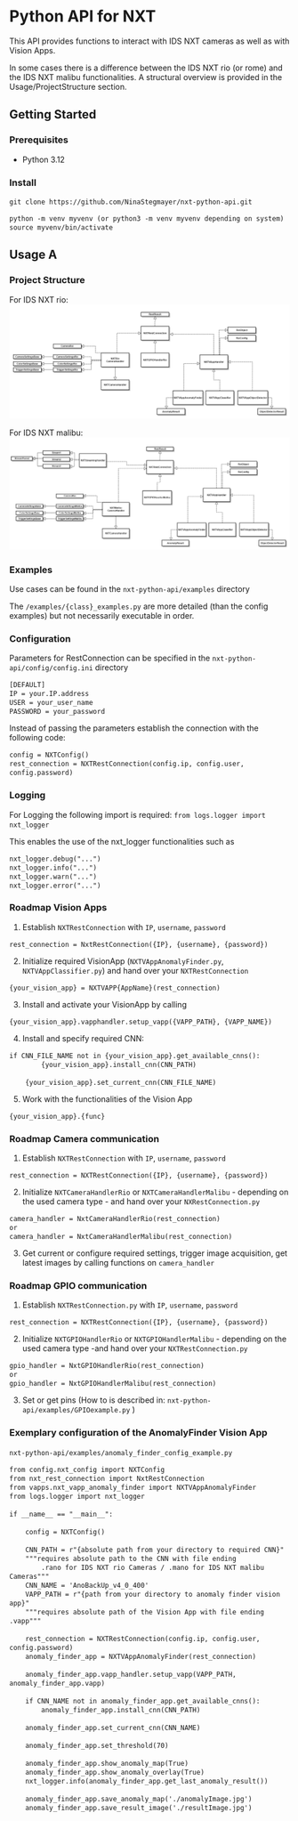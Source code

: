# Python API for NXT
This API provides functions to interact with IDS NXT cameras as well as with Vision Apps.

In some cases there is a difference between the IDS NXT rio (or rome) and the IDS NXT malibu
functionalities. A structural overview is provided in the Usage/ProjectStructure section.

## Getting Started
### Prerequisites
- Python 3.12



### Install
````
git clone https://github.com/NinaStegmayer/nxt-python-api.git
````
````
python -m venv myvenv (or python3 -m venv myvenv depending on system)
source myvenv/bin/activate

````

## Usage A
### Project Structure
For IDS NXT rio: 
![class_diagram_rio.png](utils/class_diagrams/class_diagram_rio.png)

For IDS NXT malibu:
![class_diagram_malibu.png](utils/class_diagrams/class_diagram_malibu.png)

### Examples 
Use cases can be found in the `nxt-python-api/examples` directory

The `/examples/{class}_examples.py` are more detailed (than the config examples) 
but not necessarily executable in order.

### Configuration 
Parameters for RestConnection can be specified in the `nxt-python-api/config/config.ini` directory
````
[DEFAULT]
IP = your.IP.address
USER = your_user_name
PASSWORD = your_password
````

Instead of passing the parameters establish the connection with the following code: 
````
config = NXTConfig()
rest_connection = NXTRestConnection(config.ip, config.user, config.password)
````

### Logging
For Logging the following import is required: 
`from logs.logger import nxt_logger`

This enables the use of the nxt_logger functionalities such as 
````
nxt_logger.debug("...")
nxt_logger.info("...")
nxt_logger.warn("...")
nxt_logger.error("...")
````

### Roadmap Vision Apps
1. Establish `NXTRestConnection` with `IP`, `username`, `password`
````
rest_connection = NxtRestConnection({IP}, {username}, {password})
````
2. Initialize required VisionApp (`NXTVAppAnomalyFinder.py`, `NXTVAppClassifier.py`) and hand over your `NXTRestConnection`
````
{your_vision_app} = NXTVAPP{AppName}(rest_connection)
````
3. Install and activate your VisionApp by calling 
````
{your_vision_app}.vapphandler.setup_vapp({VAPP_PATH}, {VAPP_NAME})
````
4. Install and specify required CNN: 
````
if CNN_FILE_NAME not in {your_vision_app}.get_available_cnns():
        {your_vision_app}.install_cnn(CNN_PATH)

    {your_vision_app}.set_current_cnn(CNN_FILE_NAME)
````

5. Work with the functionalities of the Vision App
````
{your_vision_app}.{func}
````



### Roadmap Camera communication
1. Establish `NXTRestConnection` with `IP`, `username`, `password`
````
rest_connection = NXTRestConnection({IP}, {username}, {password})
````
2. Initialize `NXTCameraHandlerRio` or `NXTCameraHandlerMalibu` - depending on the used camera type -
and hand over your `NXRestConnection.py`
````
camera_handler = NxtCameraHandlerRio(rest_connection)
or
camera_handler = NxtCameraHandlerMalibu(rest_connection)
````
3. Get current or configure required settings, trigger image acquisition, get latest images by calling functions on `camera_handler` 


### Roadmap GPIO communication
1. Establish `NXTRestConnection.py` with `IP`, `username`, `password`
````
rest_connection = NXTRestConnection({IP}, {username}, {password})
````
2. Initialize `NXTGPIOHandlerRio` or `NXTGPIOHandlerMalibu` - depending on the used camera type -and hand over your `NXTRestConnection.py`
````
gpio_handler = NxtGPIOHandlerRio(rest_connection)
or
gpio_handler = NxtGPIOHandlerMalibu(rest_connection)
````

3. Set or get pins (How to is described in: `nxt-python-api/examples/GPIOexample.py` )


### Exemplary configuration of the AnomalyFinder Vision App
````nxt-python-api/examples/anomaly_finder_config_example.py````

````
from config.nxt_config import NXTConfig
from nxt_rest_connection import NxtRestConnection
from vapps.nxt_vapp_anomaly_finder import NXTVAppAnomalyFinder
from logs.logger import nxt_logger

if __name__ == "__main__":

    config = NXTConfig()

    CNN_PATH = r"{absolute path from your directory to required CNN}"
    """requires absolute path to the CNN with file ending 
        .rano for IDS NXT rio Cameras / .mano for IDS NXT malibu Cameras"""
    CNN_NAME = 'AnoBackUp_v4_0_400'
    VAPP_PATH = r"{path from your directory to anomaly finder vision app}"
    """requires absolute path of the Vision App with file ending .vapp"""

    rest_connection = NXTRestConnection(config.ip, config.user, config.password)
    anomaly_finder_app = NXTVAppAnomalyFinder(rest_connection)

    anomaly_finder_app.vapp_handler.setup_vapp(VAPP_PATH, anomaly_finder_app.vapp)

    if CNN_NAME not in anomaly_finder_app.get_available_cnns():
        anomaly_finder_app.install_cnn(CNN_PATH)

    anomaly_finder_app.set_current_cnn(CNN_NAME)

    anomaly_finder_app.set_threshold(70)

    anomaly_finder_app.show_anomaly_map(True)
    anomaly_finder_app.show_anomaly_overlay(True)
    nxt_logger.info(anomaly_finder_app.get_last_anomaly_result())

    anomaly_finder_app.save_anomaly_map('./anomalyImage.jpg')
    anomaly_finder_app.save_result_image('./resultImage.jpg')
   ````






